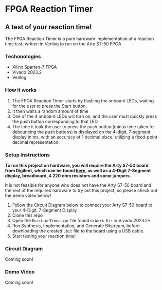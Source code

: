 # FPGA Reaction Timer

## A test of your reaction time!

The FPGA Reaction Timer is a pure hardware implementation of a reaction time test, written in Verilog to run on the Arty S7-50 FPGA.

### Techonologies

- Xilinx Spartan-7 FPGA
- Vivado 2023.2
- Verilog

### How it works

1. The FPGA Reaction Timer starts by flashing the onboard LEDs, waiting for the user to press the Start button.
2. It then waits a random amount of time
3. One of the 4 onboard LEDs will turn on, and the user must quickly press the push button corresponding to that LED
4. The time it took the user to press the push button (minus time taken for debouncing the push buttons) is displayed on the 4-digit, 7-segment display in ms, with an accuracy of 1 decimal place, utilizing a fixed-point decimal representation.

### Setup Instructions

**To run this project on hardware, you will require the Arty S7-50 board from Digilent, which can be found [here](https://digilent.com/reference/programmable-logic/arty-s7/start), as well as a 4-Digit 7-Segment display, breadboard, 4 220 ohm resistors and some jumpers.**

It is not feasible for anyone who does not have the Arty S7-50 board and the rest of the required hardware to try out this project, so please check out the demo video below!

1. Follow the Circuit Diagram below to connect your Arty S7-50 board to your 4-Digit, 7-Segment Display
2. Clone this repo
3. Open the `ReactionTimer.xpr` file found in `Work_Dir` in Vivado 2023.2+
4. Run Synthesis, Implementation, and Generate Bitstream, before downloading the created `.bit` file to the board using a USB cable.
5. Start testing your reaction time!

### Circuit Diagram

Coming soon!

### Demo Video

Coming soon!
